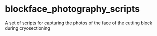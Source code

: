 blockface_photography_scripts
=============================

A set of scripts for capturing the photos of the face of the cutting block during cryosectioning
